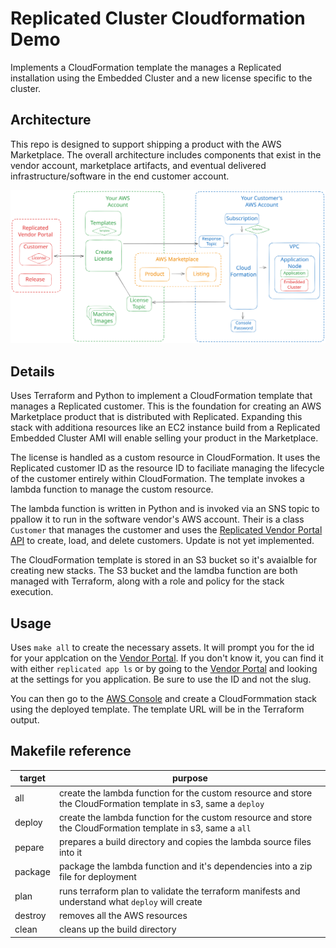 # Replicated Cluster Cloudformation Demo
   
Implements a CloudFormation template the manages a Replicated installation
using the Embedded Cluster and a new license specific to the cluster.

Architecture
------------

This repo is designed to support shipping a product with the AWS Marketplace.
The overall architecture includes components that exist in the vendor account,
marketplace artifacts, and eventual delivered infrastructure/software in the
end customer account.

![Overview diagram showing components in the vendor account, customer account, and provided by Amazon](./img/overview.svg)

Details
-------

Uses Terraform and Python to implement a CloudFormation template that
manages a Replicated customer. This is the foundation for creating an
AWS Marketplace product that is distributed with Replicated. Expanding
this stack with additiona resources like an EC2 instance build from a
Replicated Embedded Cluster AMI will enable selling your product in
the Marketplace.

The license is handled as a custom resource in CloudFormation. It uses
the Replicated customer ID as the resource ID to faciliate managing the
lifecycle of the customer entirely within CloudFormation. The template
invokes a lambda function to manage the custom resource.

The lambda function is written in Python and is invoked via an SNS topic to
ppallow it to run in the software vendor's AWS account. Their is a class
`Customer` that manages the customer and uses the [Replicated Vendor Portal
API](https://replicated-vendor-api.readme.io/reference) to create, load, and
delete customers. Update is not yet implemented.

The CloudFormation template is stored in an S3 bucket so it's avaialble
for creating new stacks. The S3 bucket and the lamdba function are both
managed with Terraform, along with a role and policy for the stack
execution.

Usage
-----

Uses `make all` to create the necessary assets. It will prompt you for the id
for your applcation on the [Vendor Portal](https://vendor.replicated.com). If
you don't know it, you can find it with either `replicated app ls` or by going 
to the [Vendor Portal](https://vendor.replicated.com) and looking at the 
settings for you application. Be sure to use the ID and not the slug.

You can then go to the [AWS Console](https://console.aws.amazon.com) and create
a CloudFormmation stack using the deployed template. The template URL will be
in the Terraform output.

## Makefile reference

| target | purpose |
|--------|----------|
| all     | create the lambda function for the custom resource and store the CloudFormation template in s3, same a `deploy` |
| deploy  | create the lambda function for the custom resource and store the CloudFormation template in s3, same a `all` |
| pepare  | prepares a build directory and copies the lambda source files into it |
| package | package the lambda function and it's dependencies into a zip file for deployment |
| plan    | runs terraform plan to validate the terraform manifests and understand what `deploy` will create |
| destroy | removes all the AWS resources |
| clean   | cleans up the build directory |

